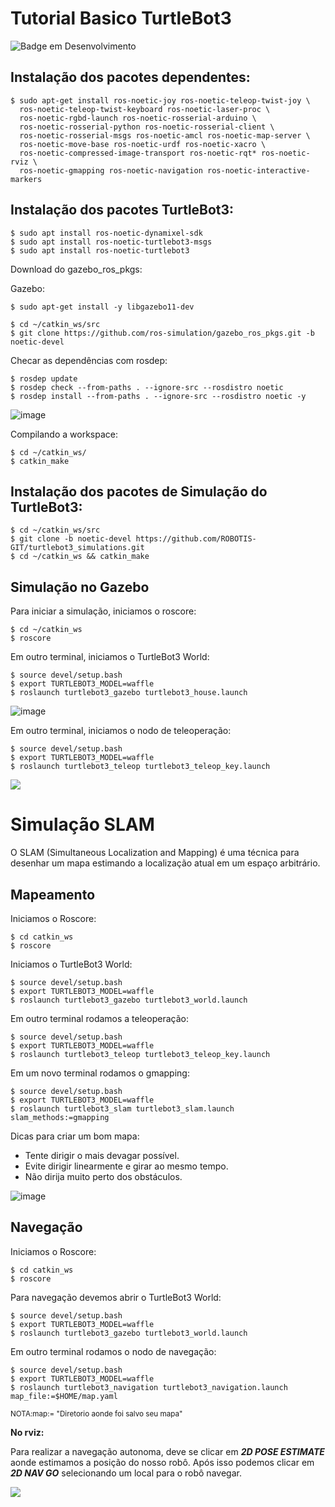 # Tutorial Basico TurtleBot3
![Badge em Desenvolvimento](http://img.shields.io/static/v1?label=STATUS&message=EM%20DESENVOLVIMENTO&color=GREEN&style=for-the-badge)

## Instalação dos pacotes dependentes:
```
$ sudo apt-get install ros-noetic-joy ros-noetic-teleop-twist-joy \
  ros-noetic-teleop-twist-keyboard ros-noetic-laser-proc \
  ros-noetic-rgbd-launch ros-noetic-rosserial-arduino \
  ros-noetic-rosserial-python ros-noetic-rosserial-client \
  ros-noetic-rosserial-msgs ros-noetic-amcl ros-noetic-map-server \
  ros-noetic-move-base ros-noetic-urdf ros-noetic-xacro \
  ros-noetic-compressed-image-transport ros-noetic-rqt* ros-noetic-rviz \
  ros-noetic-gmapping ros-noetic-navigation ros-noetic-interactive-markers
```

## Instalação dos pacotes TurtleBot3:
```
$ sudo apt install ros-noetic-dynamixel-sdk
$ sudo apt install ros-noetic-turtlebot3-msgs
$ sudo apt install ros-noetic-turtlebot3
```

Download do gazebo_ros_pkgs:

Gazebo:

```
$ sudo apt-get install -y libgazebo11-dev
```

```
$ cd ~/catkin_ws/src
$ git clone https://github.com/ros-simulation/gazebo_ros_pkgs.git -b noetic-devel
```

Checar as dependências com rosdep:
```
$ rosdep update
$ rosdep check --from-paths . --ignore-src --rosdistro noetic
$ rosdep install --from-paths . --ignore-src --rosdistro noetic -y
```
![image](https://user-images.githubusercontent.com/112727443/235547039-f7d0fba3-fa35-460a-b846-ca851c26b3e7.png)

Compilando a workspace:
```
$ cd ~/catkin_ws/
$ catkin_make
```

## Instalação dos pacotes de Simulação do TurtleBot3:

```
$ cd ~/catkin_ws/src
$ git clone -b noetic-devel https://github.com/ROBOTIS-GIT/turtlebot3_simulations.git
$ cd ~/catkin_ws && catkin_make
```

## Simulação no Gazebo

Para iniciar a simulação, iniciamos o roscore:
```
$ cd ~/catkin_ws
$ roscore
```
Em outro terminal, iniciamos o TurtleBot3 World:
```
$ source devel/setup.bash
$ export TURTLEBOT3_MODEL=waffle
$ roslaunch turtlebot3_gazebo turtlebot3_house.launch
```

![image](https://user-images.githubusercontent.com/112727443/235548948-47cfe424-74cc-4f44-9ddf-a416a247c565.png)

Em outro terminal, iniciamos o nodo de teleoperação:
```
$ source devel/setup.bash
$ export TURTLEBOT3_MODEL=waffle
$ roslaunch turtlebot3_teleop turtlebot3_teleop_key.launch
```
![](https://github.com/HerickDallAgnol/ROS_workshop/blob/main/turlebot1teleop.gif)

# Simulação SLAM 

O SLAM (Simultaneous Localization and Mapping) é uma técnica para desenhar um mapa estimando a localização atual em um espaço arbitrário.

## Mapeamento

Iniciamos o Roscore:
```
$ cd catkin_ws
$ roscore
```

Iniciamos o TurtleBot3 World:
```
$ source devel/setup.bash
$ export TURTLEBOT3_MODEL=waffle
$ roslaunch turtlebot3_gazebo turtlebot3_world.launch
```

Em outro terminal rodamos a teleoperação:
```
$ source devel/setup.bash
$ export TURTLEBOT3_MODEL=waffle
$ roslaunch turtlebot3_teleop turtlebot3_teleop_key.launch
```

Em um novo terminal rodamos o gmapping:
```
$ source devel/setup.bash
$ export TURTLEBOT3_MODEL=waffle
$ roslaunch turtlebot3_slam turtlebot3_slam.launch slam_methods:=gmapping
```
Dicas para criar um bom mapa:
  + Tente dirigir o mais devagar possível.
  + Evite dirigir linearmente e girar ao mesmo tempo.
  + Não dirija muito perto dos obstáculos.

![image](https://user-images.githubusercontent.com/112727443/235554590-34173d73-3c36-4c64-8ea7-e592b1894fb4.png)

## Navegação

Iniciamos o Roscore:
```
$ cd catkin_ws
$ roscore
```

Para navegação devemos abrir o TurtleBot3 World:
```
$ source devel/setup.bash
$ export TURTLEBOT3_MODEL=waffle
$ roslaunch turtlebot3_gazebo turtlebot3_world.launch
```
Em outro terminal rodamos o nodo de navegação:
```
$ source devel/setup.bash
$ export TURTLEBOT3_MODEL=waffle
$ roslaunch turtlebot3_navigation turtlebot3_navigation.launch map_file:=$HOME/map.yaml
```
<sub>NOTA:map:= "Diretorio aonde foi salvo seu mapa" </sub>

**No rviz:**

Para realizar a navegação autonoma, deve se clicar em ***2D POSE ESTIMATE*** aonde estimamos a posição do nosso robô. Após isso podemos clicar em ***2D NAV GO*** selecionando um local para o robô navegar.

![](https://github.com/HerickDallAgnol/ROS_workshop/blob/main/naveros1.gif)
